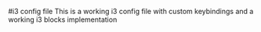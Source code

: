 #i3 config file
This is a working i3 config file with custom keybindings and a working i3 blocks implementation
